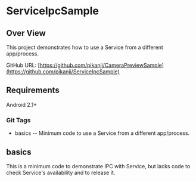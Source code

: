ServiceIpcSample
================

Over View
---------
This project demonstrates how to use a Service from a different app/process.

GitHub URL: [https://github.com/pikanji/CameraPreviewSample](https://github.com/pikanji/ServiceIpcSample)

Requirements
------------
Android 2.1+

### Git Tags
* basics -- Minimum code to use a Service from a different app/process.

basics
------
This is a minimum code to demonstrate IPC with Service, but lacks code to check Service's availability and to release it.